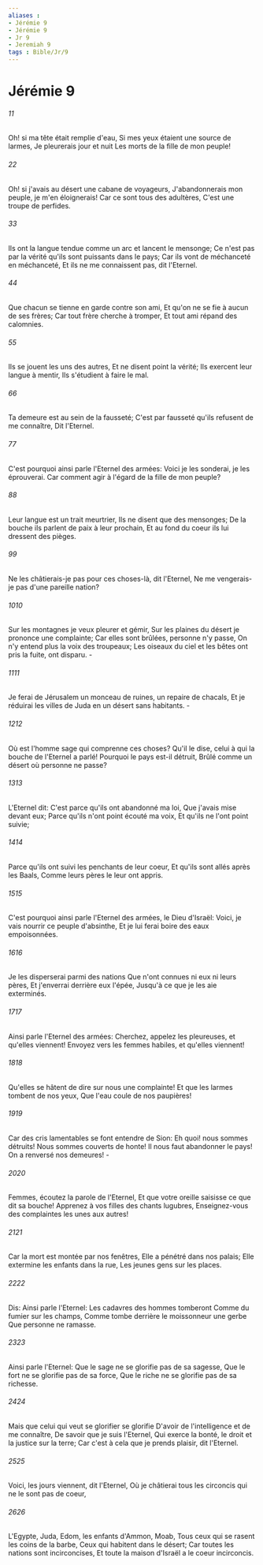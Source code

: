 ```yaml
---
aliases : 
- Jérémie 9
- Jérémie 9
- Jr 9
- Jeremiah 9
tags : Bible/Jr/9
---
```


# Jérémie 9

###### 11
Oh! si ma tête était remplie d'eau, Si mes yeux étaient une source de larmes, Je pleurerais jour et nuit Les morts de la fille de mon peuple!
###### 22
Oh! si j'avais au désert une cabane de voyageurs, J'abandonnerais mon peuple, je m'en éloignerais! Car ce sont tous des adultères, C'est une troupe de perfides.
###### 33
Ils ont la langue tendue comme un arc et lancent le mensonge; Ce n'est pas par la vérité qu'ils sont puissants dans le pays; Car ils vont de méchanceté en méchanceté, Et ils ne me connaissent pas, dit l'Eternel.
###### 44
Que chacun se tienne en garde contre son ami, Et qu'on ne se fie à aucun de ses frères; Car tout frère cherche à tromper, Et tout ami répand des calomnies.
###### 55
Ils se jouent les uns des autres, Et ne disent point la vérité; Ils exercent leur langue à mentir, Ils s'étudient à faire le mal.
###### 66
Ta demeure est au sein de la fausseté; C'est par fausseté qu'ils refusent de me connaître, Dit l'Eternel.
###### 77
C'est pourquoi ainsi parle l'Eternel des armées: Voici je les sonderai, je les éprouverai. Car comment agir à l'égard de la fille de mon peuple?
###### 88
Leur langue est un trait meurtrier, Ils ne disent que des mensonges; De la bouche ils parlent de paix à leur prochain, Et au fond du coeur ils lui dressent des pièges.
###### 99
Ne les châtierais-je pas pour ces choses-là, dit l'Eternel, Ne me vengerais-je pas d'une pareille nation?
###### 1010
Sur les montagnes je veux pleurer et gémir, Sur les plaines du désert je prononce une complainte; Car elles sont brûlées, personne n'y passe, On n'y entend plus la voix des troupeaux; Les oiseaux du ciel et les bêtes ont pris la fuite, ont disparu. -
###### 1111
Je ferai de Jérusalem un monceau de ruines, un repaire de chacals, Et je réduirai les villes de Juda en un désert sans habitants. -
###### 1212
Où est l'homme sage qui comprenne ces choses? Qu'il le dise, celui à qui la bouche de l'Eternel a parlé! Pourquoi le pays est-il détruit, Brûlé comme un désert où personne ne passe?
###### 1313
L'Eternel dit: C'est parce qu'ils ont abandonné ma loi, Que j'avais mise devant eux; Parce qu'ils n'ont point écouté ma voix, Et qu'ils ne l'ont point suivie;
###### 1414
Parce qu'ils ont suivi les penchants de leur coeur, Et qu'ils sont allés après les Baals, Comme leurs pères le leur ont appris.
###### 1515
C'est pourquoi ainsi parle l'Eternel des armées, le Dieu d'Israël: Voici, je vais nourrir ce peuple d'absinthe, Et je lui ferai boire des eaux empoisonnées.
###### 1616
Je les disperserai parmi des nations Que n'ont connues ni eux ni leurs pères, Et j'enverrai derrière eux l'épée, Jusqu'à ce que je les aie exterminés.
###### 1717
Ainsi parle l'Eternel des armées: Cherchez, appelez les pleureuses, et qu'elles viennent! Envoyez vers les femmes habiles, et qu'elles viennent!
###### 1818
Qu'elles se hâtent de dire sur nous une complainte! Et que les larmes tombent de nos yeux, Que l'eau coule de nos paupières!
###### 1919
Car des cris lamentables se font entendre de Sion: Eh quoi! nous sommes détruits! Nous sommes couverts de honte! Il nous faut abandonner le pays! On a renversé nos demeures! -
###### 2020
Femmes, écoutez la parole de l'Eternel, Et que votre oreille saisisse ce que dit sa bouche! Apprenez à vos filles des chants lugubres, Enseignez-vous des complaintes les unes aux autres!
###### 2121
Car la mort est montée par nos fenêtres, Elle a pénétré dans nos palais; Elle extermine les enfants dans la rue, Les jeunes gens sur les places.
###### 2222
Dis: Ainsi parle l'Eternel: Les cadavres des hommes tomberont Comme du fumier sur les champs, Comme tombe derrière le moissonneur une gerbe Que personne ne ramasse.
###### 2323
Ainsi parle l'Eternel: Que le sage ne se glorifie pas de sa sagesse, Que le fort ne se glorifie pas de sa force, Que le riche ne se glorifie pas de sa richesse.
###### 2424
Mais que celui qui veut se glorifier se glorifie D'avoir de l'intelligence et de me connaître, De savoir que je suis l'Eternel, Qui exerce la bonté, le droit et la justice sur la terre; Car c'est à cela que je prends plaisir, dit l'Eternel.
###### 2525
Voici, les jours viennent, dit l'Eternel, Où je châtierai tous les circoncis qui ne le sont pas de coeur,
###### 2626
L'Egypte, Juda, Edom, les enfants d'Ammon, Moab, Tous ceux qui se rasent les coins de la barbe, Ceux qui habitent dans le désert; Car toutes les nations sont incirconcises, Et toute la maison d'Israël a le coeur incirconcis.
